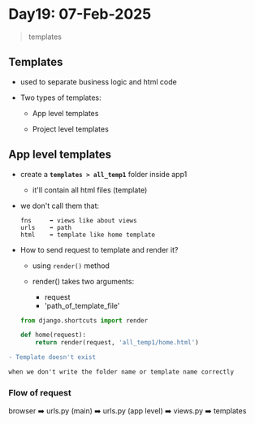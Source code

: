 # Day19: 07-Feb-2025

> templates

## Templates

- used to separate business logic and html code 

- Two types of templates:

    - App level templates

    - Project level templates

## App level templates

- create a **`templates > all_temp1`** folder inside app1 

    - it'll contain all html files (template)

- we don't call them that:

    ```
    fns     ➡️ views like about views
    urls    ➡️ path 
    html    ➡️ template like home template
    ```

- How to send request to template and render it?

    - using `render()` method

    - render() takes two arguments:
        - request
        - 'path_of_template_file'


    ```py
    from django.shortcuts import render

    def home(request):
        return render(request, 'all_temp1/home.html')
    ```

```diff
- Template doesn't exist

when we don't write the folder name or template name correctly
```

### Flow of request

browser ➡️ urls.py (main) ➡️ urls.py (app level) ➡️ views.py ➡️ templates